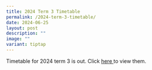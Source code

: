 ```yaml
---
title: 2024 Term 3 Timetable
permalink: /2024-term-3-timetable/
date: 2024-06-25
layout: post
description: ""
image: ""
variant: tiptap
---
```

<p>Timetable for 2024 term 3 is out. Click <a href="https://www.crestsec.edu.sg/info-at-crest/useful-links/student/" rel="noopener noreferrer nofollow" target="_blank">here </a>to
view them.</p>